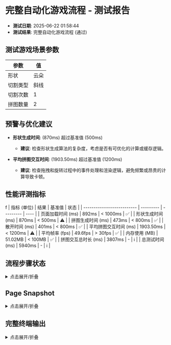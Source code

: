 <!--
{
  "version": "1.0",
  "data": {
    "fileName": "test-report-20250622015845.md",
    "title": "完整自动化游戏流程",
    "status": "通过",
    "timestamp": "2025-06-21T17:58:45.024Z",
    "metrics": {
      "loadTime": 892,
      "shapeGenerationTime": 870,
      "puzzleGenerationTime": 473,
      "scatterTime": 401,
      "avgInteractionTime": 1903.5,
      "avgFps": 49.6,
      "memoryUsage": 51.02
    },
    "scenario": {
      "shapeType": "云朵",
      "cutType": "斜线",
      "cutCount": 1,
      "pieceCount": 2
    }
  }
}
-->

# 完整自动化游戏流程 - 测试报告

- **测试日期**: 2025-06-22 01:58:44
- **测试结果**: 完整自动化游戏流程 (通过)

## 测试游戏场景参数

| 参数 | 值 |
|---|---|
| 形状 | 云朵 |
| 切割类型 | 斜线 |
| 切割次数 | 1 |
| 拼图数量 | 2 |


## 预警与优化建议
- **形状生成时间**: (870ms) 超过基准值 (500ms)
  - **建议**: 检查形状生成算法的复杂度，考虑是否有可优化的计算或缓存逻辑。

- **平均拼图交互时间**: (1903.50ms) 超过基准值 (1200ms)
  - **建议**: 检查拖拽和旋转过程中的事件处理和渲染逻辑，避免频繁或昂贵的计算导致卡顿。

## 性能评测指标
f
| 指标 (单位)                | 结果      | 基准值    | 状态 |
| -------------------------- | --------- | --------- | ---- |
| 页面加载时间 (ms)          | 892ms      | < 1000ms    | ✅ |
| 形状生成时间 (ms)          | 870ms | < 500ms | ⚠️ |
| 拼图生成时间 (ms)          | 473ms | < 800ms | ✅ |
| 散开时间 (ms)              | 401ms      | < 800ms    | ✅ |
| 平均拼图交互时间 (ms)      | 1903.50ms | < 1200ms | ⚠️ |
| 平均帧率 (fps)             | 49.6fps       | > 30fps     | ✅ |
| 内存使用 (MB)            | 51.02MB       | < 100MB     | ✅ |
| 拼图交互总时长 (ms)        | 3807ms | -         | ℹ️   |
| 总测试时间 (ms)            | 5940ms | -         | ℹ️   |


## 流程步骤状态
<details>
<summary>点击展开/折叠</summary>

```
步骤 1: 页面加载后渲染控制面板和画布 - 完成。
步骤 2: 选择云朵形状并生成 - 完成。
步骤 3: 选择斜线切割并渲染拼图 - 完成。
步骤 4: 点击散开拼图 - 完成。
步骤 5: 画布提示 (2 块) - 完成。
步骤 6: 拼图旋转和拖拽到目标位置 - 完成。
步骤 7: 最后1块拼图完成时，画布渲染完成效果 - 完成。
步骤 8: 点击重新开始按钮，清空画布，恢复初始游戏状态 - 完成。
```
</details>

## Page Snapshot
<details>
<summary>点击展开/折叠</summary>

```yaml
无 Page snapshot 信息。
```
</details>


## 完整终端输出
<details>
<summary>点击展开/折叠</summary>

```
步骤 1: 页面加载后渲染控制面板和画布 - 完成。
步骤 2: 选择云朵形状并生成 - 完成。
步骤 3: 选择斜线切割并渲染拼图 - 完成。
步骤 4: 点击散开拼图 - 完成。
步骤 5: 画布提示 (2 块) - 完成。
选中拼图块 0
拼图块 0 旋转后角度: 0 目标角度: 0
拼图块 0 拖拽后位置: { x: 651.3589064731075, y: 543.4686993601988, rotation: 0 } 目标: { x: 651.3589064731075, y: 543.4686993601988, rotation: 0 }
拼图块 0 拖拽完成，已完成数量更新为 1/2。
选中拼图块 1
拼图块 1 旋转后角度: 0 目标角度: 0
拼图块 1 拖拽后位置: { x: 354.3851357446395, y: 492.98921267437146, rotation: 0 } 目标: { x: 354.3851357446395, y: 492.98921267437146, rotation: 0 }
拼图块 1 拖拽完成，已完成数量更新为 2/2。
步骤 6: 拼图旋转和拖拽到目标位置 - 完成。
拼图交互总时长: 3807ms
平均拼图交互时间: 1903.50ms
步骤 7: 最后1块拼图完成时，画布渲染完成效果 - 完成。
步骤 8: 点击重新开始按钮，清空画布，恢复初始游戏状态 - 完成。

=== 性能评测结果 ===
✅ 页面加载时间: 892ms（基准值：1000ms）
⚠️ 形状生成时间: 870ms（基准值：500ms）
✅ 拼图生成时间: 473ms（基准值：800ms）
✅ 散开时间: 401ms（基准值：800ms）
⚠️ 平均拼图交互时间: 1903.50ms（基准值：1200ms）
✅ 平均帧率: 49.6fps（基准值：30fps）
✅ 内存使用: 51.02MB（基准值：100MB）
拼图交互总时长: 3807ms
总测试时间: 5940ms
====================

---PERF_METRICS_START---
{
  "loadTime": 892,
  "shapeGenerationTime": 870,
  "puzzleGenerationTime": 473,
  "scatterTime": 401,
  "pieceInteractionTimes": [
    1903.5,
    1903.5
  ],
  "memoryUsage": 53500000,
  "fps": [
    10,
    58,
    60,
    59,
    61
  ],
  "totalTestTime": 5940,
  "puzzleInteractionDuration": 3807,
  "avgInteractionTime": 1903.5,
  "shapeType": "云朵",
  "cutType": "斜线",
  "cutCount": 1,
  "pieceCount": 2
}
---PERF_METRICS_END---
测试通过: 完整自动化游戏流程测试成功。

```
</details>